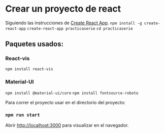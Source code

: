# Crear un proyecto de react

Siguiendo las instrucciones de [Create React App](https://github.com/facebook/create-react-app).
`npm install -g create-react-app`
`create-react-app practicaserie`
`cd practicaserie`

## Paquetes usados:
### React-vis
`npm install react-vis`

### Material-UI
`npm install @material-ui/core`
`npm install fontsource-roboto`

Para correr el proyecto usar en el directorio del proyecto:
### `npm run start`

Abrir [http://localhost:3000](http://localhost:3000) para visualizar en el navegador.
